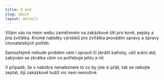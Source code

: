 ```yaml
---
title: O mně
slug: about
layout: default
---
```


Vítám vás na mém webu zaměřeném na zakázkové šití pro koně, pejsky a jiná zvířátka.
Kromě nabídky výrobků pro zvířátka provádím opravy a úpravy chovatelských potřeb.

Samozřejmě nebude problém vám i opravit či zkrátit kalhoty, ušít sukni atd, 
zabývám se zkrátka vším co potřebuje jehlu a nit. 

V případě, že v nabídce nenaleznete to co by jste si přáli, tak se nebojte zeptat, 
šiji zakázkově tudíž nic není nemožné.
